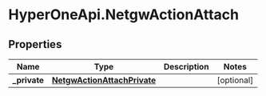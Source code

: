 # HyperOneApi.NetgwActionAttach

## Properties

Name | Type | Description | Notes
------------ | ------------- | ------------- | -------------
**_private** | [**NetgwActionAttachPrivate**](NetgwActionAttachPrivate.md) |  | [optional] 


